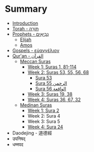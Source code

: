 # Summary

* [Introduction](README.md)
* [Torah - תּוֹרָה](torah.md)
* [Prophets - נְבִיאִים‎](prophets/README.md)
  * [Elijah](prophets/elijah.md)
  * [Amos](prophets/amos.md)
* [Gospels - εὐαγγέλιον](gospels-.md)
* [Qur'an - القرآن‎‎](quran/README.md)
  * [Meccan Suras](quran/meccan-suras.md)
    * [Week 1: Suras 1, 81-114](quran/sura-1.md)
    * [Week 2: Suras 53, 55, 56, 68](quran/week-2-suras-53-55-56-68.md)
      * [Sura 53](quran/sura-53.md)
      * [Sura 55 الرحمن](quran/sura-55-ar-rahman.md)
      * [Sura 56 الواقعة](quran/sura-56.md)
    * [Week 3: Suras 19, 38](quran/week-3-suras-19-38.md)
    * [Week 4: Suras 36, 67, 32](quran/week-4-suras-36-67-32.md)
  * [Medinan Suras](quran/medinan-suras.md)
    * [Week 1: Sura 2](quran/week-1-sura-2.md)
    * Week 2: Sura 4
    * Week 3: Sura 5
    * [Week 4: Sura 24](quran/sura-24.md)
* Daodejing - 道德經
* उपनिषद्
* धम्मपद

